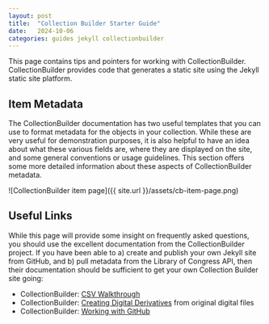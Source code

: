```yaml
---
layout: post
title:  "Collection Builder Starter Guide"
date:   2024-10-06
categories: guides jekyll collectionbuilder
---
```


This page contains tips and pointers for working with CollectionBuilder.
CollectionBuilder provides code that generates a static site using the
Jekyll static site platform.

## Item Metadata

The CollectionBuilder documentation has two useful templates that you can
use to format metadata for the objects in your collection. While these are
very useful for demonstration purposes, it is also helpful to have an
idea about what these various fields are, where they are displayed on the site,
and some general conventions or usage guidelines.
This section offers some more detailed information about these aspects of CollectionBuilder metadata.

![CollectionBuilder item page]({{ site.url }}/assets/cb-item-page.png)



## Useful Links

While this page will provide some insight on frequently asked questions,
you should use the excellent documentation from the CollectionBuilder
project. If you have been able to
a) create and publish your own Jekyll site from GitHub, and
b) pull metadata from the Library of Congress API,
then their documentation should be sufficient to get your own
Collection Builder site going:

* CollectionBuilder: [CSV Walkthrough](https://collectionbuilder.github.io/cb-docs/docs/walkthroughs/csv-walkthrough/)
* CollectionBuilder: [Creating Digital Derivatives](https://collectionbuilder.github.io/cb-docs/docs/walkthroughs/derivatives-walkthrough/) from original digital files
* CollectionBuilder: [Working with GitHub](https://collectionbuilder.github.io/cb-docs/docs/walkthroughs/gh-walkthrough/)
